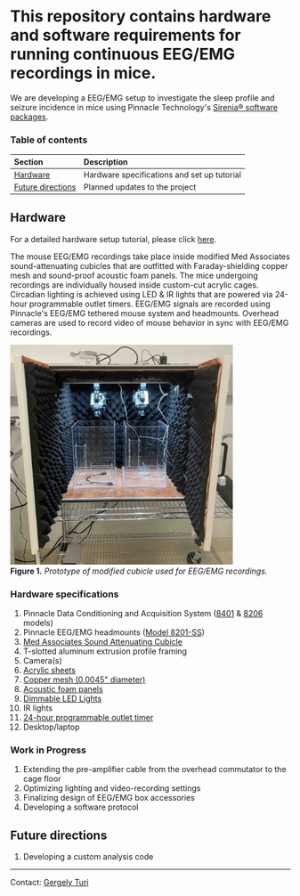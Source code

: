 # This repository contains hardware and software requirements for running continuous EEG/EMG recordings in mice.

We are developing a EEG/EMG setup to investigate the sleep profile and seizure
incidence in mice using Pinnacle Technology's [Sirenia® software
packages](https://www.pinnaclet.com/sirenia.html).

### Table of contents

| **Section** | **Description** |
|:-|:-|
| [Hardware](#hardware) | Hardware specifications and set up tutorial |
| [Future directions](#future-directions) | Planned updates to the project |

## Hardware

For a detailed hardware setup tutorial, please click [here](./Hardware/).

The mouse EEG/EMG recordings take place inside modified Med Associates
sound-attenuating cubicles that are outfitted with
Faraday-shielding copper mesh and sound-proof acoustic foam panels. The
mice undergoing recordings are individually housed inside custom-cut acrylic cages.
Circadian lighting is achieved using LED & IR lights that are powered via
24-hour programmable outlet timers. EEG/EMG signals are recorded
using Pinnacle's EEG/EMG tethered mouse system and headmounts. Overhead cameras are used to record video of
mouse behavior in sync with EEG/EMG recordings.

<img src="./images/eeg-box.jpg" alt="EEG/EMG cubicle outfitted with copper mesh and acoustic foam
panels" width=400px height=auto>
<br>
**Figure 1.** _Prototype of modified cubicle used for EEG/EMG recordings._

### Hardware specifications

1. Pinnacle Data Conditioning and Acquisition System
   ([8401](https://store.pinnaclet.com/products/8401-hr-4-channel-data-conditioning-and-acquisition)
   &
   [8206](https://store.pinnaclet.com/products/8206-data-conditioning-and-acquisition-system)
   models)
2. Pinnacle EEG/EMG headmounts ([Model 8201-SS](https://store.pinnaclet.com/products/8201-2-eeg-1-emg-mouse-headmount?variant=12390701727847))
3. [Med Associates Sound Attenuating
   Cubicle](https://med-associates.com/product/sound-attenuating-cubicles-mdf/)
4. T-slotted aluminum extrusion profile framing
5. Camera(s)
6. [Acrylic sheets](https://canalplastics.com/)
7. [Copper mesh (0.0045" diameter)](https://www.twpinc.com/100-mesh-copper-0045-wire-dia)
8. [Acoustic foam panels](https://www.amazon.com/Self-Adhesive-Quick-Recovery-Elasticity-Eco-Friendly-WVOVW/dp/B0BLTSW8KC)
9. [Dimmable LED Lights](https://www.amazon.com/JUSJUBR-Lighting-Dimmable-Function-Bookshelf/dp/B0CCDPNYFG)
10. IR lights
11. [24-hour programmable outlet timer](https://www.amazon.com/Fosmon-Programmable-Seasonal-Portable-Aquarium/dp/B07HCQKRRY)
12. Desktop/laptop

### Work in Progress

1. Extending the pre-amplifier cable from the overhead commutator to the cage floor
2. Optimizing lighting and video-recording settings
3. Finalizing design of EEG/EMG box accessories
3. Developing a software protocol

## Future directions

1. Developing a custom analysis code

-----

Contact: [Gergely Turi](mailto:gt2253@cumc.columbia.edu)
